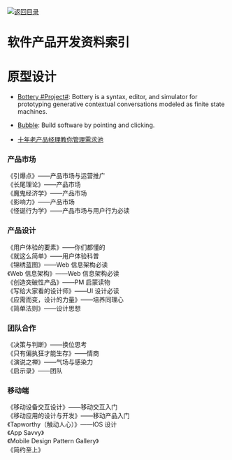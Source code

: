 [![返回目录](https://parg.co/UGo)](https://github.com/wxyyxc1992/Awesome-Reference)

# 软件产品开发资料索引

# 原型设计

* [Bottery #Project#](https://github.com/google/bottery): Bottery is a syntax, editor, and simulator for prototyping generative contextual conversations modeled as finite state machines.

* [Bubble](https://bubble.is/): Build software by pointing and clicking.

- [十年老产品经理教你管理需求池](http://www.woshipm.com/pmd/510851.html)

### 产品市场

《引爆点》——产品市场与运营推广  
 《长尾理论》——产品市场  
 《魔鬼经济学》——产品市场  
 《影响力》——产品市场  
 《怪诞行为学》——产品市场与用户行为必读

### 产品设计

《用户体验的要素》——你们都懂的  
 《就这么简单》——用户体验科普  
 《锦绣蓝图》——Web 信息架构必读  
 《Web 信息架构》——Web 信息架构必读  
 《创造突破性产品》——PM 启蒙读物  
 《写给大家看的设计师》——UI 设计必读  
 《应需而变，设计的力量》——培养同理心  
 《简单法则》——设计思想

### 团队合作

《决策与判断》——换位思考  
 《只有偏执狂才能生存》——情商  
 《演说之禅》——气场与感染力  
 《启示录》——团队

### 移动端

《移动设备交互设计》——移动交互入门  
 《移动应用的设计与开发》——移动产品入门  
 《Tapworthy（触动人心）》——IOS 设计  
 《App Savvy》  
 《Mobile Design Pattern Gallery》  
 《简约至上》
